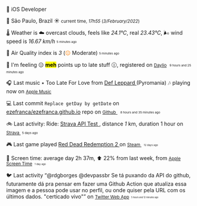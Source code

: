 
<p><span id="job"><p><span class="darkmode-ignore">💼</span> iOS Developer </p></span></p>
<p><span class="darkmode-ignore">📍&nbsp;</span><span id="location"><span class="new-box">São Paulo, Brazil <span class="darkmode-ignore">☀️  <small class="text-muted"> current time, <var>17h</var><var>55</var> (<var>3/February/2022</var>)</small></span></span></span></p>
<p><span class="darkmode-ignore">🌡&nbsp;</span><span id="weather"><span class="new-box">Weather is <span class="darkmode-ignore">☁️</span> overcast clouds, feels like <var>24.1°C</var>, real <var>23.43°C</var>, <span class="darkmode-ignore">🌬</span> wind speed is <var> 16.67 km/h</var> <sub><sup><small class="text-muted">5 minutes ago </small></sup></sub></span></span></p>
<p><span class="darkmode-ignore">💨&nbsp;</span><span id="airquality"><span class="new-box">Air Quality index is <var>3</var> (<span class="darkmode-ignore" style="color: transparent; text-shadow: 0 0 0#ff7e00"><span class="darkmode-ignore">😐</span></span> Moderate) <sub><sup><small class="text-muted">5 minutes ago </small></sup></sub></span></span></p>
<p><span class="darkmode-ignore">🧠&nbsp;</span><span id="mood"><span class="new-box">I'm feeling <span class="darkmode-ignore">😑</span> <mark><strong>meh</strong></mark> points up to late stuff <span class="darkmode-ignore">🕧</span>, registered on <a class="darkmode-ignore" href="https://daylio.net/"><small class="darkmode-ignore">Daylio</small></a>&nbsp; <sub><sup><small class="text-muted">9 hours and 25 minutes  ago </small></sup></sub> </span></span></p>
<p><span class="darkmode-ignore">🎧&nbsp;</span><span id="lastfm"><span class="new-box">Last music ٭ Too Late For Love from <a class="darkmode-ignore" href="https://www.last.fm/music/Def+Leppard/_/Too+Late+For+Love"> Def Leppard </a> (Pyromania) <span class="wave">🎶 </span>playing now on <a class="darkmode-ignore" href="https://music.apple.com/profile/ezequielapp"><small class="darkmode-ignore">Apple Music</small></a></span></span></p>
<p><span class="darkmode-ignore">💻&nbsp;</span><span id="github"><span class="new-box">Last commit <code>Replace getDay by getDate</code> on <a class="darkmode-ignore" href="https://github.com/ezefranca/ezefranca.github.io/commit/cf2171ba87686b966f2bebadbc757f67bba1dee2"> ezefranca/ezefranca.github.io</a> repo on <a class="darkmode-ignore" href="https://github.com/ezefranca/ezefranca.github.io/commit/cf2171ba87686b966f2bebadbc757f67bba1dee2"> <small class="darkmode-ignore">Github</small> </a>&nbsp; <sub><sup><small class="text-muted">8 hours and 35 minutes  ago </small></sup></sub></span></span></p>
<p><span class="darkmode-ignore">🚲&nbsp;</span><span id="strava"><span class="new-box">Last activity: Ride: <a class="darkmode-ignore" href="https://bit.ly/3r9rzup"> Strava API Test </a>, distance <var>1</var> km, duration 1 hour on <a class="darkmode-ignore" href="https://bit.ly/3r9rzup"> <small class="darkmode-ignore">Strava&nbsp;</small></a> <sub><sup><small class="text-muted">5 days ago </small></sup></sub></span></span></p>
<p><span class="darkmode-ignore">🎮&nbsp;</span><span id="steam"><span class="new-box">Last game played <a class="darkmode-ignore" href="https://store.steampowered.com/app/1316286541 "> Red Dead Redemption 2 </a> on <a class="darkmode-ignore" href="https://steamcommunity.com/id/ezequielapp/ "><small class="darkmode-ignore">Steam </small></a><small class="darkmode-ignore">&nbsp;  <sub><sup><small class="text-muted">12 days ago </small></sup></sub></small></span></span></p>
<p><span class="darkmode-ignore">📱&nbsp;</span><span id="screentime"><span class="new-box">Screen time: average day 2h 37m, ⬆ 22% from last week, from <a href="https://twitter.com/ezefranca/status/1488891719399710722"><small class="darkmode-ignore">Apple Screen Time</small></a><small>&nbsp; <sub><sup><small class="text-muted">1 day ago </small></sup></sub></small></span></span></p>
<p><span class="darkmode-ignore">🐦&nbsp;</span><span id="twitter"><span class="new-box">Last activity <q class="markquote">@rdgborges @devpassbr Se tá puxando da API do github, futuramente dá pra pensar em fazer uma Github Action que atualiza essa imagem e a pessoa pode usar no perfil, ou onde quiser pela URL com os últimos dados. "certicado vivo"</q> on <a class="darkmode-ignore" href="https://twitter.com/ezefranca/status/1489262912946335754"> <small class="darkmode-ignore">Twitter Web App<small></small></small></a><small class="darkmode-ignore"><small>&nbsp;   <sub><sup><small class="text-muted">5 hours and 12 minutes  ago </small></sup></sub></small></small></span></span></p>
